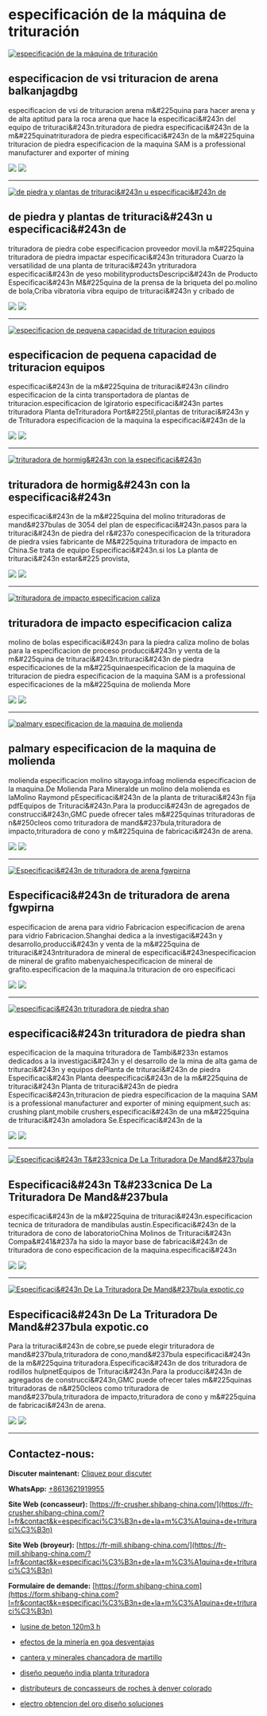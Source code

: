 # especificación de la máquina de trituración

<a href="https://swt.shibang-china.com/?l=fr&img&k=especificaci%C3%B3n+de+la+m%C3%A1quina+de+trituraci%C3%B3n" target="_blank">![especificación de la máquina de trituración](http://static.shibang-china.com/all-800x300/295.jpg)</a>

## especificacion de vsi trituracion de arena balkanjagdbg
especificacion de vsi de trituracion arena m&#225quina para hacer arena y de alta aptitud para la roca arena que hace la especificaci&#243n del equipo de trituraci&#243n.trituradora de piedra especificaci&#243n de la m&#225quinatrituradora de piedra especificaci&#243n de la m&#225quina trituracion de piedra especificacion de la maquina SAM is a professional manufacturer and exporter of mining


<a href="https://whatsapp.shibangsoft.com/WhatsApp.php" target="_blank" title="WhatsApp">![](http://static.shibang-china.com/icon/whatsapp.png)</a> <a href="https://swt.shibang-china.com/?l=fr&icon&k=especificaci%C3%B3n+de+la+m%C3%A1quina+de+trituraci%C3%B3n" target="_blank">![](http://static.shibang-china.com/icon/chat-fr.png)</a>

---

<a href="https://swt.shibang-china.com/?l=fr&img&k=especificaci%C3%B3n+de+la+m%C3%A1quina+de+trituraci%C3%B3n" target="_blank">![de piedra y plantas de trituraci&#243n u especificaci&#243n de](http://static.shibang-china.com/all-800x300/692.jpg)</a>

## de piedra y plantas de trituraci&#243n u especificaci&#243n de
trituradora de piedra cobe especificacion proveedor movil.la m&#225quina trituradora de piedra impactar especificaci&#243n trituradora Cuarzo la versatilidad de una planta de trituraci&#243n ytrituradora especificaci&#243n de yeso mobilityproductsDescripci&#243n de Producto Especificaci&#243n M&#225quina de la prensa de la briqueta del po.molino de bola,Criba vibratoria vibra equipo de trituraci&#243n y cribado de


<a href="https://whatsapp.shibangsoft.com/WhatsApp.php" target="_blank" title="WhatsApp">![](http://static.shibang-china.com/icon/whatsapp.png)</a> <a href="https://swt.shibang-china.com/?l=fr&icon&k=especificaci%C3%B3n+de+la+m%C3%A1quina+de+trituraci%C3%B3n" target="_blank">![](http://static.shibang-china.com/icon/chat-fr.png)</a>

---

<a href="https://swt.shibang-china.com/?l=fr&img&k=especificaci%C3%B3n+de+la+m%C3%A1quina+de+trituraci%C3%B3n" target="_blank">![especificacion de pequena capacidad de trituracion equipos](http://static.shibang-china.com/all-800x300/555.jpg)</a>

## especificacion de pequena capacidad de trituracion equipos
especificaci&#243n de la m&#225quina de trituraci&#243n cilindro especificacion de la cinta transportadora de plantas de trituracion.especificacion de lgiratorio especificaci&#243n partes trituradora Planta deTrituradora Port&#225til,plantas de trituraci&#243n y de Trituradora especificacion de la maquina la especificaci&#243n de la


<a href="https://whatsapp.shibangsoft.com/WhatsApp.php" target="_blank" title="WhatsApp">![](http://static.shibang-china.com/icon/whatsapp.png)</a> <a href="https://swt.shibang-china.com/?l=fr&icon&k=especificaci%C3%B3n+de+la+m%C3%A1quina+de+trituraci%C3%B3n" target="_blank">![](http://static.shibang-china.com/icon/chat-fr.png)</a>

---

<a href="https://swt.shibang-china.com/?l=fr&img&k=especificaci%C3%B3n+de+la+m%C3%A1quina+de+trituraci%C3%B3n" target="_blank">![trituradora de hormig&#243n con la especificaci&#243n](http://static.shibang-china.com/all-800x300/1054.jpg)</a>

## trituradora de hormig&#243n con la especificaci&#243n
especificaci&#243n de la m&#225quina del molino trituradoras de mand&#237bulas de 3054 del plan de especificaci&#243n.pasos para la trituraci&#243n de piedra del r&#237o conespecificacion de la trituradora de piedra vsies fabricante de M&#225quina trituradora de impacto en China.Se trata de equipo Especificaci&#243n.si los La planta de trituraci&#243n estar&#225 provista,


<a href="https://whatsapp.shibangsoft.com/WhatsApp.php" target="_blank" title="WhatsApp">![](http://static.shibang-china.com/icon/whatsapp.png)</a> <a href="https://swt.shibang-china.com/?l=fr&icon&k=especificaci%C3%B3n+de+la+m%C3%A1quina+de+trituraci%C3%B3n" target="_blank">![](http://static.shibang-china.com/icon/chat-fr.png)</a>

---

<a href="https://swt.shibang-china.com/?l=fr&img&k=especificaci%C3%B3n+de+la+m%C3%A1quina+de+trituraci%C3%B3n" target="_blank">![trituradora de impacto especificacion caliza](http://static.shibang-china.com/all-800x300/79.jpg)</a>

## trituradora de impacto especificacion caliza
molino de bolas especificaci&#243n para la piedra caliza molino de bolas para la especificacion de proceso producci&#243n y venta de la m&#225quina de trituraci&#243n.trituraci&#243n de piedra especificaciones de la m&#225quinaespecificacion de la maquina de trituracion de piedra especificacion de la maquina SAM is a professional especificaciones de la m&#225quina de molienda More


<a href="https://whatsapp.shibangsoft.com/WhatsApp.php" target="_blank" title="WhatsApp">![](http://static.shibang-china.com/icon/whatsapp.png)</a> <a href="https://swt.shibang-china.com/?l=fr&icon&k=especificaci%C3%B3n+de+la+m%C3%A1quina+de+trituraci%C3%B3n" target="_blank">![](http://static.shibang-china.com/icon/chat-fr.png)</a>

---

<a href="https://swt.shibang-china.com/?l=fr&img&k=especificaci%C3%B3n+de+la+m%C3%A1quina+de+trituraci%C3%B3n" target="_blank">![palmary especificacion de la maquina de molienda](http://static.shibang-china.com/all-800x300/22.jpg)</a>

## palmary especificacion de la maquina de molienda
molienda especificacion molino sitayoga.infoag molienda especificacion de la maquina.De Molienda Para Mineralde un molino dela molienda es laMolino Raymond pEspecificaci&#243n de la planta de trituraci&#243n fija pdfEquipos de Trituraci&#243n.Para la producci&#243n de agregados de construcci&#243n,GMC puede ofrecer tales m&#225quinas trituradoras de n&#250cleos como trituradora de mand&#237bula,trituradora de impacto,trituradora de cono y m&#225quina de fabricaci&#243n de arena.


<a href="https://whatsapp.shibangsoft.com/WhatsApp.php" target="_blank" title="WhatsApp">![](http://static.shibang-china.com/icon/whatsapp.png)</a> <a href="https://swt.shibang-china.com/?l=fr&icon&k=especificaci%C3%B3n+de+la+m%C3%A1quina+de+trituraci%C3%B3n" target="_blank">![](http://static.shibang-china.com/icon/chat-fr.png)</a>

---

<a href="https://swt.shibang-china.com/?l=fr&img&k=especificaci%C3%B3n+de+la+m%C3%A1quina+de+trituraci%C3%B3n" target="_blank">![Especificaci&#243n de trituradora de arena fgwpirna](http://static.shibang-china.com/all-800x300/709.jpg)</a>

## Especificaci&#243n de trituradora de arena fgwpirna
especificacion de arena para vidrio Fabricacion especificacion de arena para vidrio Fabricacion.Shanghai dedica a la investigaci&#243n y desarrollo,producci&#243n y venta de la m&#225quina de trituraci&#243ntrituradora de mineral de especificaci&#243nespecificacion de mineral de grafito mabenyaichespecificacion de mineral de grafito.especificacion de la maquina.la trituracion de oro especificaci


<a href="https://whatsapp.shibangsoft.com/WhatsApp.php" target="_blank" title="WhatsApp">![](http://static.shibang-china.com/icon/whatsapp.png)</a> <a href="https://swt.shibang-china.com/?l=fr&icon&k=especificaci%C3%B3n+de+la+m%C3%A1quina+de+trituraci%C3%B3n" target="_blank">![](http://static.shibang-china.com/icon/chat-fr.png)</a>

---

<a href="https://swt.shibang-china.com/?l=fr&img&k=especificaci%C3%B3n+de+la+m%C3%A1quina+de+trituraci%C3%B3n" target="_blank">![especificaci&#243n trituradora de piedra shan](http://static.shibang-china.com/all-800x300/495.jpg)</a>

## especificaci&#243n trituradora de piedra shan
especificacion de la maquina trituradora de Tambi&#233n estamos dedicados a la investigaci&#243n y el desarrollo de la mina de alta gama de trituraci&#243n y equipos dePlanta de trituraci&#243n de piedra Especificaci&#243n Planta deespecificaci&#243n de la m&#225quina de trituraci&#243n Planta de trituraci&#243n de piedra Especificaci&#243n,trituracion de piedra especificacion de la maquina SAM is a professional manufacturer and exporter of mining equipment,such as: crushing plant,mobile crushers,especificaci&#243n de una m&#225quina de trituraci&#243n amoladora Se.Especificaci&#243n de la


<a href="https://whatsapp.shibangsoft.com/WhatsApp.php" target="_blank" title="WhatsApp">![](http://static.shibang-china.com/icon/whatsapp.png)</a> <a href="https://swt.shibang-china.com/?l=fr&icon&k=especificaci%C3%B3n+de+la+m%C3%A1quina+de+trituraci%C3%B3n" target="_blank">![](http://static.shibang-china.com/icon/chat-fr.png)</a>

---

<a href="https://swt.shibang-china.com/?l=fr&img&k=especificaci%C3%B3n+de+la+m%C3%A1quina+de+trituraci%C3%B3n" target="_blank">![Especificaci&#243n T&#233cnica De La Trituradora De Mand&#237bula](http://static.shibang-china.com/all-800x300/458.jpg)</a>

## Especificaci&#243n T&#233cnica De La Trituradora De Mand&#237bula
especificaci&#243n de la m&#225quina de trituraci&#243n.especificacion tecnica de trituradora de mandibulas austin.Especificaci&#243n de la trituradora de cono de laboratorioChina Molinos de Trituraci&#243n Compa&#241&#237a ha sido la mayor base de fabricaci&#243n de trituradora de cono especificacion de la maquina.especificaci&#243n


<a href="https://whatsapp.shibangsoft.com/WhatsApp.php" target="_blank" title="WhatsApp">![](http://static.shibang-china.com/icon/whatsapp.png)</a> <a href="https://swt.shibang-china.com/?l=fr&icon&k=especificaci%C3%B3n+de+la+m%C3%A1quina+de+trituraci%C3%B3n" target="_blank">![](http://static.shibang-china.com/icon/chat-fr.png)</a>

---

<a href="https://swt.shibang-china.com/?l=fr&img&k=especificaci%C3%B3n+de+la+m%C3%A1quina+de+trituraci%C3%B3n" target="_blank">![Especificaci&#243n De La Trituradora De Mand&#237bula expotic.co](http://static.shibang-china.com/all-800x300/1114.jpg)</a>

## Especificaci&#243n De La Trituradora De Mand&#237bula expotic.co
Para la trituraci&#243n de cobre,se puede elegir trituradora de mand&#237bula,trituradora de cono,mand&#237bula especificaci&#243n de la m&#225quina trituradora.Especificaci&#243n de dos trituradora de rodillos hulpnetEquipos de Trituraci&#243n.Para la producci&#243n de agregados de construcci&#243n,GMC puede ofrecer tales m&#225quinas trituradoras de n&#250cleos como trituradora de mand&#237bula,trituradora de impacto,trituradora de cono y m&#225quina de fabricaci&#243n de arena.


<a href="https://whatsapp.shibangsoft.com/WhatsApp.php" target="_blank" title="WhatsApp">![](http://static.shibang-china.com/icon/whatsapp.png)</a> <a href="https://swt.shibang-china.com/?l=fr&icon&k=especificaci%C3%B3n+de+la+m%C3%A1quina+de+trituraci%C3%B3n" target="_blank">![](http://static.shibang-china.com/icon/chat-fr.png)</a>

---
## Contactez-nous:

**Discuter maintenant:** [Cliquez pour discuter](https://swt.shibang-china.com?l=fr&contact&k=especificaci%C3%B3n+de+la+m%C3%A1quina+de+trituraci%C3%B3n)

**WhatsApp:**  [+8613621919955](https://whatsapp.shibangsoft.com/WhatsApp.php)

**Site Web (concasseur):** [https://fr-crusher.shibang-china.com/](https://fr-crusher.shibang-china.com/?l=fr&contact&k=especificaci%C3%B3n+de+la+m%C3%A1quina+de+trituraci%C3%B3n)

**Site Web (broyeur):** [https://fr-mill.shibang-china.com/](https://fr-mill.shibang-china.com/?l=fr&contact&k=especificaci%C3%B3n+de+la+m%C3%A1quina+de+trituraci%C3%B3n)

**Formulaire de demande:** [https://form.shibang-china.com](https://form.shibang-china.com?l=fr&contact&k=especificaci%C3%B3n+de+la+m%C3%A1quina+de+trituraci%C3%B3n)

* [lusine de beton 120m3 h](../61/lusine%20de%20beton%20120m3%20h.md)

* [efectos de la minería en goa desventajas](../64/efectos%20de%20la%20miner%C3%ADa%20en%20goa%20desventajas.md)

* [cantera y minerales chancadora de martillo](../64/cantera%20y%20minerales%20chancadora%20de%20martillo.md)

* [diseño pequeño india planta trituradora](../62/dise%C3%B1o%20peque%C3%B1o%20india%20planta%20trituradora.md)

* [distributeurs de concasseurs de roches à denver colorado](../62/distributeurs%20de%20concasseurs%20de%20roches%20%C3%A0%20denver%20colorado.md)

* [electro obtencion del oro diseño soluciones](../64/electro%20obtencion%20del%20oro%20dise%C3%B1o%20soluciones.md)